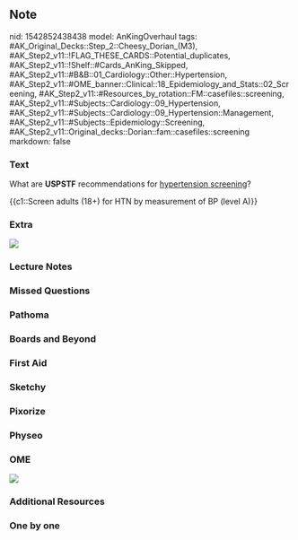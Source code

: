 ## Note
nid: 1542852438438
model: AnKingOverhaul
tags: #AK_Original_Decks::Step_2::Cheesy_Dorian_(M3), #AK_Step2_v11::!FLAG_THESE_CARDS::Potential_duplicates, #AK_Step2_v11::!Shelf::#Cards_AnKing_Skipped, #AK_Step2_v11::#B&B::01_Cardiology::Other::Hypertension, #AK_Step2_v11::#OME_banner::Clinical::18_Epidemiology_and_Stats::02_Screening, #AK_Step2_v11::#Resources_by_rotation::FM::casefiles::screening, #AK_Step2_v11::#Subjects::Cardiology::09_Hypertension, #AK_Step2_v11::#Subjects::Cardiology::09_Hypertension::Management, #AK_Step2_v11::#Subjects::Epidemiology::Screening, #AK_Step2_v11::Original_decks::Dorian::fam::casefiles::screening
markdown: false

### Text
What are <b>USPSTF</b> recommendations for <u>hypertension
screening</u>?
<div>
  {{c1::Screen adults (18+) for HTN by measurement of BP (level
  A)}}
</div>

### Extra
<img src="paste-3cb24f5d6e59ea246a93207cec7dbf55698686df.jpg">

### Lecture Notes


### Missed Questions


### Pathoma


### Boards and Beyond


### First Aid


### Sketchy


### Pixorize


### Physeo


### OME
<div class="ome-widget">
  <a href=
  "https://onlinemeded.org/spa/epidemiology-and-stats/screening/acquire?ref=anki">
  <img src="_OME_AnkiFlashcards_Lesson_1.png"></a>
</div>

### Additional Resources


### One by one

